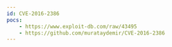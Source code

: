 ```yaml
---
id: CVE-2016-2386
pocs: 
    - https://www.exploit-db.com/raw/43495
    - https://github.com/murataydemir/CVE-2016-2386
---
```

